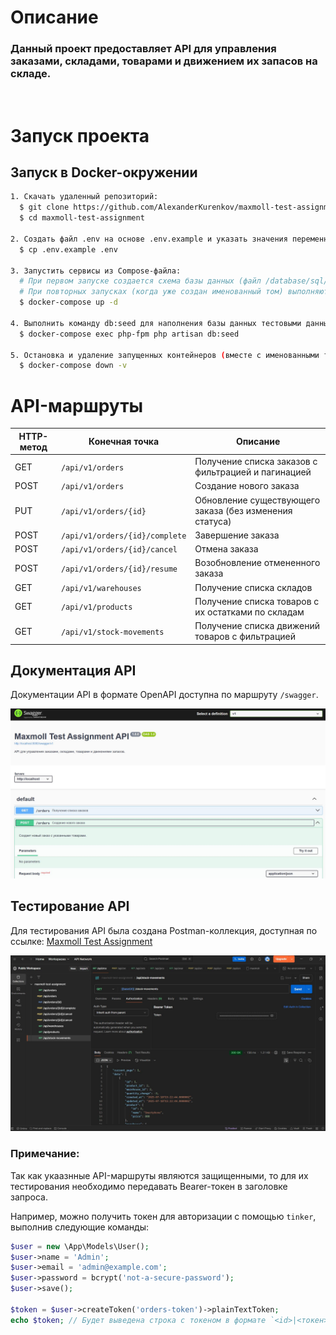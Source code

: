 # Описание

### Данный проект предоставляет API для управления заказами, складами, товарами и движением их запасов на складе.

<br>

# Запуск проекта

## **Запуск в Docker-окружении**
```bash
1. Скачать удаленный репозиторий:
  $ git clone https://github.com/AlexanderKurenkov/maxmoll-test-assignment.git
  $ cd maxmoll-test-assignment

2. Создать файл .env на основе .env.example и указать значения переменных окружения:
  $ cp .env.example .env

3. Запустить сервисы из Compose-файла:
  # При первом запуске создается схема базы данных (файл /database/sql/schema.sql) и выполняются миграции.
  # При повторных запусках (когда уже создан именованный том) выполняются только миграции.
  $ docker-compose up -d

4. Выполнить команду db:seed для наполнения базы данных тестовыми данными:
  $ docker-compose exec php-fpm php artisan db:seed

5. Остановка и удаление запущенных контейнеров (вместе с именованными томами):
  $ docker-compose down -v

```

# API-маршруты

| HTTP-метод | Конечная точка | Описание |
|---|---|---|
| GET | `/api/v1/orders` | Получение списка заказов с фильтрацией и пагинацией |
| POST | `/api/v1/orders` | Создание нового заказа |
| PUT | `/api/v1/orders/{id}` | Обновление существующего заказа (без изменения статуса) |
| POST | `/api/v1/orders/{id}/complete` | Завершение заказа |
| POST | `/api/v1/orders/{id}/cancel` | Отмена заказа |
| POST | `/api/v1/orders/{id}/resume` | Возобновление отмененного заказа |
| GET | `/api/v1/warehouses` | Получение списка складов |
| GET | `/api/v1/products` | Получение списка товаров с их остатками по складам |
| GET | `/api/v1/stock-movements` | Получение списка движений товаров с фильтрацией |

## Документация API

Документации API в формате OpenAPI доступна по маршруту `/swagger`.

<p align="center">
  <img src="resources/docs/images/openapi.jpg" alt="OpenAPI Documentation" width="600">
</p>

## Тестирование API

Для тестирования API была создана Postman-коллекция, доступная по ссылке: [Maxmoll Test Assignment](https://www.postman.com/spaceflight-participant-52368985/public-workspace/collection/agr5jx7/maxmoll-test-assignment)

<p align="center">
  <img src="resources/docs/images/postman.jpg" alt="Postman Collection" width="600">
</p>

### **Примечание:**
Так как укаазнные API-маршруты являются защищенными, то для их тестирования необходимо передавать Bearer-токен в заголовке запроса.

Например, можно получить токен для авторизации с помощью `tinker`, выполнив следующие команды:

```php
$user = new \App\Models\User();
$user->name = 'Admin';
$user->email = 'admin@example.com';
$user->password = bcrypt('not-a-secure-password');
$user->save();

$token = $user->createToken('orders-token')->plainTextToken;
echo $token; // Будет выведена строка с токеном в формате `<id>|<токен>`
```

